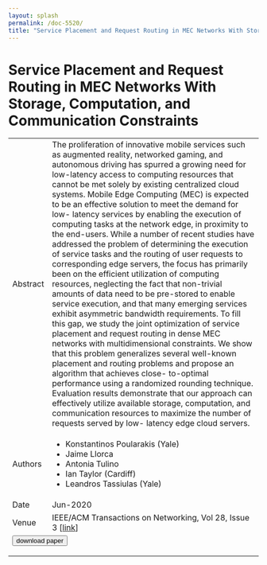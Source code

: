 ```yaml
---
layout: splash
permalink: /doc-5520/
title: "Service Placement and Request Routing in MEC Networks With Storage, Computation, and Communication Constraints"
---
```


# Service Placement and Request Routing in MEC Networks With Storage, Computation, and Communication Constraints

<table>
    <tbody>
    <tr>
        <td>Abstract</td>
        <td>The proliferation of innovative mobile services such as augmented reality, networked gaming, and autonomous driving has spurred a growing need for low-latency access to computing resources that cannot be met solely by existing centralized cloud systems. Mobile Edge Computing (MEC) is expected to be an effective solution to meet the demand for low- latency services by enabling the execution of computing tasks at the network edge, in proximity to the end-users. While a number of recent studies have addressed the problem of determining the execution of service tasks and the routing of user requests to corresponding edge servers, the focus has primarily been on the efficient utilization of computing resources, neglecting the fact that non-trivial amounts of data need to be pre-stored to enable service execution, and that many emerging services exhibit asymmetric bandwidth requirements. To fill this gap, we study the joint optimization of service placement and request routing in dense MEC networks with multidimensional constraints. We show that this problem generalizes several well-known placement and routing problems and propose an algorithm that achieves close- to-optimal performance using a randomized rounding technique. Evaluation results demonstrate that our approach can effectively utilize available storage, computation, and communication resources to maximize the number of requests served by low- latency edge cloud servers.</td>
    </tr>
    <tr>
        <td>Authors</td>
        <td>
            <ul>
                <li>Konstantinos Poularakis (Yale)</li>
                <li>Jaime Llorca</li>
                <li>Antonia Tulino</li>
                <li>Ian Taylor (Cardiff)</li>
                <li>Leandros Tassiulas (Yale)</li>
            </ul>
        </td>
    </tr>
    <tr>
        <td>Date</td>
        <td>Jun-2020</td>
    </tr>
    <tr>
        <td>Venue</td>
        <td>IEEE/ACM Transactions on Networking, Vol 28, Issue 3 [<a href="https://ieeexplore.ieee.org/document/9055440">link</a>]</td>
    </tr>
        <tr>
            <td colspan="2">
                <form method="get" action="https://ibm.box.com/v/doc-5520-paper">
                    <button type="submit">download paper</button>
                </form>
            </td>
        </tr>
    </tbody>
</table>
